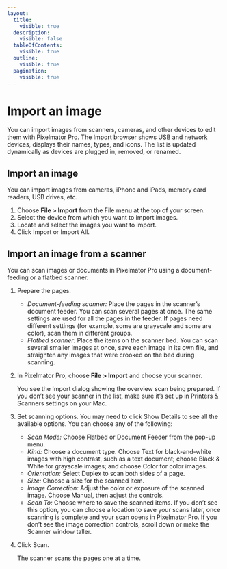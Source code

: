 ```yaml
---
layout:
  title:
    visible: true
  description:
    visible: false
  tableOfContents:
    visible: true
  outline:
    visible: true
  pagination:
    visible: true
---
```


# Import an image

You can import images from scanners, cameras, and other devices to edit them with Pixelmator Pro. The Import browser shows USB and network devices, displays their names, types, and icons. The list is updated dynamically as devices are plugged in, removed, or renamed.

## Import an image

You can import images from cameras, iPhone and iPads, memory card readers, USB drives, etc.

1. Choose **File > Import** from the File menu at the top of your screen.
2. Select the device from which you want to import images.
3. Locate and select the images you want to import.
4. Click Import or Import All.

## Import an image from a scanner

You can scan images or documents in Pixelmator Pro using a document-feeding or a flatbed scanner.

1. Prepare the pages.
   * _Document-feeding scanner:_ Place the pages in the scanner’s document feeder. You can scan several pages at once. The same settings are used for all the pages in the feeder. If pages need different settings (for example, some are grayscale and some are color), scan them in different groups.
   * _Flatbed scanner:_ Place the items on the scanner bed. You can scan several smaller images at once, save each image in its own file, and straighten any images that were crooked on the bed during scanning.
2.  In Pixelmator Pro, choose **File > Import** and choose your scanner.

    You see the Import dialog showing the overview scan being prepared. If you don’t see your scanner in the list, make sure it’s set up in Printers & Scanners settings on your Mac.
3. Set scanning options. You may need to click Show Details to see all the available options. You can choose any of the following:
   * _Scan Mode:_ Choose Flatbed or Document Feeder from the pop-up menu.
   * _Kind:_ Choose a document type. Choose Text for black-and-white images with high contrast, such as a text document; choose Black & White for grayscale images; and choose Color for color images.
   * _Orientation:_ Select Duplex to scan both sides of a page.
   * _Size:_ Choose a size for the scanned item.
   * _Image Correction:_ Adjust the color or exposure of the scanned image. Choose Manual, then adjust the controls.
   * _Scan To:_ Choose where to save the scanned items. If you don’t see this option, you can choose a location to save your scans later, once scanning is complete and your scan opens in Pixelmator Pro. If you don’t see the image correction controls, scroll down or make the Scanner window taller.
4.  Click Scan.

    The scanner scans the pages one at a time.
